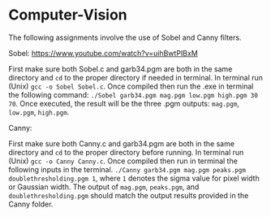# Computer-Vision
The following assignments involve the use of Sobel and Canny filters.

Sobel: https://www.youtube.com/watch?v=uihBwtPIBxM

First make sure both Sobel.c and garb34.pgm are both in the same directory and ```cd``` to the proper directory if needed in terminal. In terminal run (Unix) ```gcc -o Sobel Sobel.c```. Once compiled then run the .exe in terminal the following command: ```./Sobel garb34.pgm mag.pgm low.pgm high.pgm 30 70```. Once executed, the result will be the three .pgm outputs: ```mag.pgm```, ```low.pgm```, ```high.pgm```. 


Canny:

First make sure both Canny.c and garb34.pgm are both in the same directory and ```cd``` to the proper directory before running. In terminal run (Unix) ```gcc -o Canny Canny.c```. Once compiled then run in terminal the following inputs in the terminal. ```./Canny garb34.pgm mag.pgm peaks.pgm doublethresholding.pgm 1```, where ```1``` denotes the sigma value for pixel width or Gaussian width. The output of ```mag.pgm```, ```peaks.pgm```, and ```doublethresholding.pgm``` should match the output results provided in the Canny folder. 
